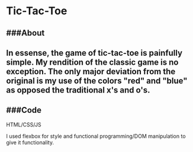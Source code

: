 # Tic-Tac-Toe


###About
---
In essense, the game of tic-tac-toe is painfully simple. My rendition of the classic game is no exception. The only major deviation from the original is my use of the colors "red" and "blue" as opposed the traditional x's and o's.
---

###Code
---
HTML/CSS/JS 

I used flexbox for style and functional programming/DOM manipulation to give it functionality.